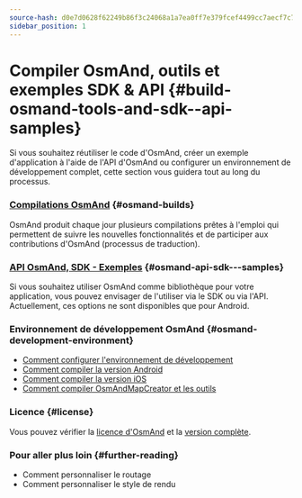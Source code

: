```yaml
---
source-hash: d0e7d0628f62249b86f3c24068a1a7ea0ff7e379fcef4499cc7aecf7c7d9f10e
sidebar_position: 1
---
```


# Compiler OsmAnd, outils et exemples SDK & API {#build-osmand-tools-and-sdk--api-samples}
Si vous souhaitez réutiliser le code d'OsmAnd, créer un exemple d'application à l'aide de l'API d'OsmAnd ou configurer un environnement de développement complet, cette section vous guidera tout au long du processus.

### [Compilations OsmAnd](./osmand-builds.md) {#osmand-builds}
OsmAnd produit chaque jour plusieurs compilations prêtes à l'emploi qui permettent de suivre les nouvelles fonctionnalités et de participer aux contributions d'OsmAnd (processus de traduction).

### [API OsmAnd, SDK - Exemples](../osmand-api-sdk/index.md) {#osmand-api-sdk---samples}
Si vous souhaitez utiliser OsmAnd comme bibliothèque pour votre application, vous pouvez envisager de l'utiliser via le SDK ou via l'API. Actuellement, ces options ne sont disponibles que pour Android.

### Environnement de développement OsmAnd {#osmand-development-environment}
* [Comment configurer l'environnement de développement](./setup-the-dev-environment.md)
* [Comment compiler la version Android](./how-to-compile-the-android-version.md)
* [Comment compiler la version iOS](./how-to-compile-the-ios-version.md)
* [Comment compiler OsmAndMapCreator et les outils](./how-to-compile-mapcreator-and-tools.md)

### Licence {#license}
Vous pouvez vérifier la [licence d'OsmAnd](https://osmand.net/help-online/license) et la [version complète](https://github.com/osmandapp/OsmAnd/blob/master/LICENSE).

### Pour aller plus loin {#further-reading}
- Comment personnaliser le routage
- Comment personnaliser le style de rendu